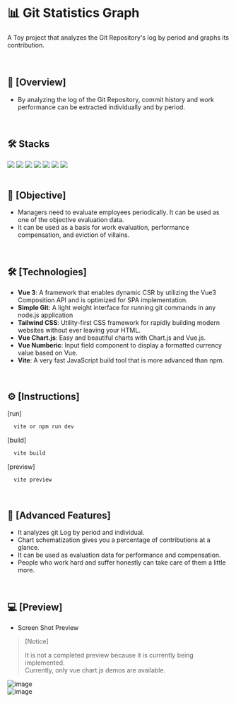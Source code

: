 # 📊 Git Statistics Graph <br/>
 A Toy project that analyzes the Git Repository's log by period and graphs its contribution.
<br/>
<br/>
<br/>

## 📢 [Overview]
- By analyzing the log of the Git Repository, commit history and work performance can be extracted individually and by period.
<br/>

## 🛠️ Stacks
<img src="https://img.shields.io/badge/vue.js-%2335495e.svg?&logo=vuedotjs&logoColor=%234FC08D" /> <img src="https://img.shields.io/badge/Node.js-339933?logo=Node.js&logoColor=white"/> <img src="https://img.shields.io/badge/Tailwind CSS-06B6D4?logo=Tailwind CSS&logoColor=white"/> <img src="https://img.shields.io/badge/html5-%23E34F26.svg?&logo=html5&logoColor=white" /> <img src="https://img.shields.io/badge/css3-%231572B6.svg?&logo=css3&logoColor=white" /> <img src="https://img.shields.io/badge/JavaScript-F7DF1E?logo=javascript&logoColor=black" /> <img src="https://img.shields.io/badge/Vercel-000000?logo=Vercel&logoColor=white" /> <br/><br/>

## 🚩 [Objective]
- Managers need to evaluate employees periodically. It can be used as one of the objective evaluation data.
- It can be used as a basis for work evaluation, performance compensation, and eviction of villains.
<br/>

## 🛠️ [Technologies]
- **Vue 3**: A framework that enables dynamic CSR by utilizing the Vue3 Composition API and is optimized for SPA implementation.
- **Simple Git**: A light weight interface for running git commands in any node.js application
- **Tailwind CSS**: Utility-first CSS framework for rapidly building modern websites without ever leaving your HTML.
- **Vue Chart.js**: Easy and beautiful charts with Chart.js and Vue.js.
- **Vue Numberic**: Input field component to display a formatted currency value based on Vue.
- **Vite**: A very fast JavaScript build tool that is more advanced than npm.
<br/>

## ⚙️ [Instructions]

[run]
```bash
  vite or npm run dev
```

[build]
```bash
  vite build
```

[preview]
```bash
  vite preview
```
<br/>

## 📌 [Advanced Features]
* It analyzes git Log by period and individual.
* Chart schematization gives you a percentage of contributions at a glance.
* It can be used as evaluation data for performance and compensation.
* People who work hard and suffer honestly can take care of them a little more.
<br/>

## 💻 [Preview]
* Screen Shot Preview <br/>
>
> [Notice]
>
> It is not a completed preview because it is currently being implemented.<br/>
> Currently, only vue chart.js demos are available.<br/>
>
![image](https://github.com/user-attachments/assets/b0852bfd-c82c-40d8-ad1e-5f5dc3fce55c)
<br/>
![image](https://github.com/user-attachments/assets/d912c807-6e6a-4463-9d8d-0320c403f106)
<br/>
<br/>
